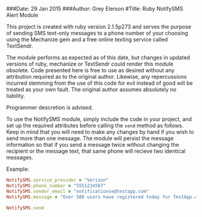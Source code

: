###Date: 29 Jan 2015
###Author: Grey Elerson
#Title: Ruby NotifySMS Alert Module

This project is created with ruby version 2.1.5p273 and serves the purpose
of sending SMS text-only messages to a phone number of your choosing using
the Mechanize gem and a free online texting service called TextSendr.

The module performs as expected as of this date, but changes in updated
versions of ruby, mechanize or TextSendr could render this module obsolete.
Code presented here is free to use as desired without any attribution 
required as to the original author. Likewise, any repercussions incurred
stemming from the use of this code for evil instead of good will be treated
as your own fault. The original author assumes absolutely no liability. 

Programmer descretion is advised. 

To use the NotifySMS module, simply include the code in your project, and set
up the required attributes before calling the `send` method as follows. Keep
in mind that you will need to make any changes by hand if you wish to send more
than one message. The module will persist the message information so that if
you send a message twice without changing the recipient or the message text, 
that same phone will recieve two identical messages.

Example:

```ruby
NotifySMS.service_provider = "Verizon"
NotifySMS.phone_number = "5551234567"
NotifySMS.sender_email = "notificationse@testapp.com"
NotifySMS.message = "Over 500 users have registered today for TestApp.com"

NotifySMS.send
```